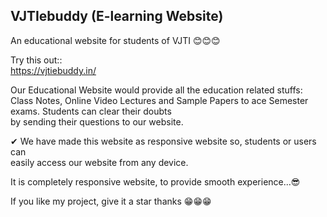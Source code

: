 ## VJTIebuddy (E-learning Website)
An educational website for students of VJTI 😊😊😊  



Try this out::  
https://vjtiebuddy.in/

Our Educational Website would provide all the education related stuffs:  
Class Notes, Online Video Lectures and Sample Papers to ace Semester exams. Students can clear their doubts  
by sending their questions to our website.  
  
✔ We have made this website as responsive website so, students or users can  
   easily access our website from  any device.  
   
It is completely responsive website, to provide smooth experience...😎  

If you like my project, give it a star thanks  😁😁😁
